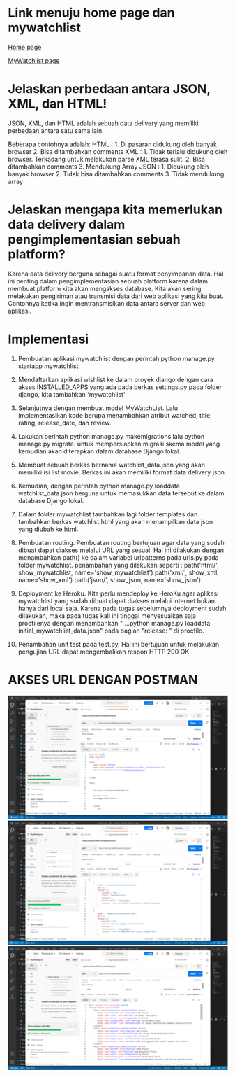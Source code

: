 # Link menuju home page dan mywatchlist
[Home page](https://lab02pbp.herokuapp.com/)

[MyWatchlist page](https://lab02pbp.herokuapp.com/mywatchlist/)

# Jelaskan perbedaan antara JSON, XML, dan HTML!
JSON, XML, dan HTML adalah sebuah data delivery yang memiliki perbedaan antara satu sama lain. 

Beberapa contohnya adalah:
HTML :  1. Di pasaran didukung oleh banyak browser
        2. Bisa ditambahkan comments
XML :   1. Tidak terlalu didukung oleh browser. Terkadang untuk melakukan parse XML terasa sulit.
        2. Bisa ditambahkan comments
        3. Mendukung Array
JSON :  1. Didukung oleh banyak browser
        2. Tidak bisa ditambahkan comments
        3. Tidak mendukung array    

# Jelaskan mengapa kita memerlukan data delivery dalam pengimplementasian sebuah platform?
Karena data delivery berguna sebagai suatu format penyimpanan data. Hal ini penting dalam pengimplementasian sebuah platform karena dalam membuat platform kita akan mengakses database. Kita akan sering melakukan pengiriman atau transmisi data dari web aplikasi yang kita buat. Contohnya ketika ingin mentransmisikan data antara server dan web aplikasi.

# Implementasi
1. Pembuatan aplikasi mywatchlist dengan perintah python manage.py startapp mywatchlist

2. Mendaftarkan aplikasi wishlist ke dalam proyek django dengan cara akses INSTALLED_APPS yang ada pada berkas settings.py pada folder django, kita tambahkan 'mywatchlist'

3. Selanjutnya dengan membuat model MyWatchList. Lalu implementasikan kode berupa menambahkan atribut watched, title, rating, release_date, dan review.

4. Lakukan perintah python manage.py makemigrations lalu python manage.py migrate. untuk mempersiapkan migrasi skema model yang kemudian akan diterapkan dalam database Django lokal.

5. Membuat sebuah berkas bernama watchlist_data.json yang akan memiliki isi list movie. Berkas ini akan memiliki format data delivery json.

6. Kemudian, dengan perintah python manage.py loaddata watchlist_data.json berguna untuk memasukkan data tersebut ke dalam database Django lokal.

7. Dalam folder mywatchlist tambahkan lagi folder templates dan tambahkan berkas watchlist.html yang akan menampilkan data json yang diubah ke html.

8. Pembuatan routing. Pembuatan routing bertujuan agar data yang sudah dibuat dapat diakses melalui URL yang sesuai. Hal ini dilakukan dengan menambahkan path() ke dalam variabel urlpatterns pada urls.py pada folder mywatchlist. penambahan yang dilakukan seperti :
path('html/', show_mywatchlist, name='show_mywatchlist')
path('xml/', show_xml, name='show_xml')
path('json/', show_json, name='show_json')


9. Deployment ke Heroku. Kita perlu mendeploy ke HeroKu agar aplikasi mywatchlist yang sudah dibuat dapat diakses melalui internet bukan hanya dari local saja. Karena pada tugas sebelumnya deployment sudah dilakukan, maka pada tugas kali ini tinggal menyesuaikan saja procfilenya dengan menambahkan " ...python manage.py loaddata initial_mywatchlist_data.json" pada bagian "release: " di procfile.

10. Penambahan unit test pada test.py. Hal ini bertujuan untuk melakukan pengujian URL dapat mengembalikan respon HTTP 200 OK.

# AKSES URL DENGAN POSTMAN
![alt text](./asset/Postman1.png "postman1")
![alt text](./asset/Postman2.png "postman2")
![alt text](./asset/Postman3.png "postman3")